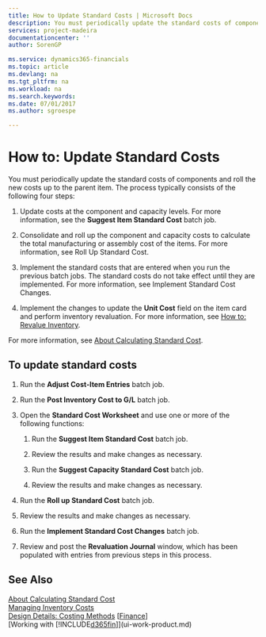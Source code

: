 ```yaml
---
title: How to Update Standard Costs | Microsoft Docs
description: You must periodically update the standard costs of components and roll the new costs up to the parent item. The process typically consists of the following four steps:
services: project-madeira
documentationcenter: ''
author: SorenGP

ms.service: dynamics365-financials
ms.topic: article
ms.devlang: na
ms.tgt_pltfrm: na
ms.workload: na
ms.search.keywords:
ms.date: 07/01/2017
ms.author: sgroespe

---
```

# How to: Update Standard Costs
You must periodically update the standard costs of components and roll the new costs up to the parent item. The process typically consists of the following four steps:  

1.  Update costs at the component and capacity levels. For more information, see the **Suggest Item Standard Cost** batch job.  

2.  Consolidate and roll up the component and capacity costs to calculate the total manufacturing or assembly cost of the items. For more information, see Roll Up Standard Cost.  

3.  Implement the standard costs that are entered when you run the previous batch jobs. The standard costs do not take effect until they are implemented. For more information, see Implement Standard Cost Changes.  

4.  Implement the changes to update the **Unit Cost** field on the item card and perform inventory revaluation. For more information, see [How to: Revalue Inventory](inventory-how-revalue-inventory.md).  

For more information, see [About Calculating Standard Cost](finance-about-calculating-standard-cost.md).  

## To update standard costs  

1.  Run the **Adjust Cost-Item Entries** batch job.  

2.  Run the **Post Inventory Cost to G/L** batch job.  

3.  Open the **Standard Cost Worksheet** and use one or more of the following functions:  

    1.  Run the **Suggest Item Standard Cost** batch job.  

    2.  Review the results and make changes as necessary.  

    3.  Run the **Suggest Capacity Standard Cost** batch job.  

    4.  Review the results and make changes as necessary.  

4.  Run the **Roll up Standard Cost** batch job.  

5.  Review the results and make changes as necessary.  

6.  Run the **Implement Standard Cost Changes** batch job.  

7.  Review and post the **Revaluation Journal** window, which has been populated with entries from previous steps in this process.  

## See Also  
 [About Calculating Standard Cost](finance-about-calculating-standard-cost.md)   
 [Managing Inventory Costs](finance-manage-inventory-costs.md)   
 [Design Details: Costing Methods](design-details-costing-methods.md)
 [[Finance](finance.md)]  
 [Working with [!INCLUDE[d365fin](includes/d365fin_md.md)]](ui-work-product.md)  
